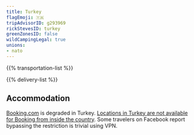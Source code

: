 ```yaml
---
title: Turkey
flagEmoji: 🇹🇷
tripAdvisorID: g293969
rickStevesID: turkey
greenZonesID: false
wildCampingLegal: true
unions:
- nato
---
```


{{% transportation-list %}}

{{% delivery-list %}}

## Accommodation

[Booking.com](https://booking.com) is degraded in Turkey. [Locations in Turkey are not available for Booking from inside the country](https://www.bing.com/ck/a?!&&p=de52ba2238b10b20JmltdHM9MTcyMTc3OTIwMCZpZ3VpZD0yZTIxMDNiZC04ODRhLTY5NmYtMTU3MC0xMGZjODk2MjY4YWMmaW5zaWQ9NTQxMw&ptn=3&ver=2&hsh=3&fclid=2e2103bd-884a-696f-1570-10fc896268ac&psq=booking.com+blocked+in+turkey&u=a1aHR0cHM6Ly93d3cudHJpcGFkdmlzb3IuY29tL1Nob3dUb3BpYy1nMjkzOTc0LWkzNjgtazE0NjU2ODA1LW8xMC1XZWJzaXRlX2Jsb2NrZWRfaW5fVHVya2V5LUlzdGFuYnVsLmh0bWwjOn46dGV4dD1Cb29raW5nLmNvbSUyMGlzJTIwTk9UJTIwYmxvY2tlZCUyMGluJTIwVHVya2V5JTIwZm9yJTIwYm9va2luZyxib29rJTIwVHVya2lzaCUyMGhvdGVscyUyMHVzaW5nJTIwYm9va2luZy5jb20lMjBmcm9tJTIwb3V0c2lkZSUyMFR1cmtleS4&ntb=1). Some travelers on Facebook report bypassing the restriction is trivial using VPN.

